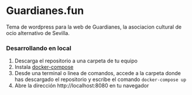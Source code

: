 # Guardianes.fun

Tema de wordpress para la web de Guardianes, la asociacion cultural de ocio alternativo de Sevilla.

### Desarrollando en local
1. Descarga el repositorio a una carpeta de tu equipo
2. Instala [docker-compose](https://docs.docker.com/compose/)
3. Desde una terminal o linea de comandos, accede a la carpeta donde has descargado el repositorio y escribe el comando `docker-compose up`
4. Abre la dirección http://localhost:8080 en tu navegador

